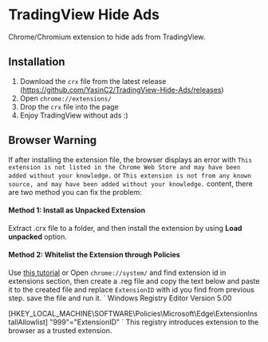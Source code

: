 # TradingView Hide Ads
Chrome/Chromium extension to hide ads from TradingView.

## Installation

1. Download the `crx` file from the latest release (https://github.com/YasinC2/TradingView-Hide-Ads/releases) 
2. Open `chrome://extensions/`
3. Drop the `crx` file into the page
4. Enjoy TradingView without ads :)

## Browser Warning

If after installing the extension file, the browser displays an error with 
`This extension is not listed in the Chrome Web Store and may have been added without your knowledge.`
or
`This extension is not from any known source, and may have been added without your knowledge.`
 content, there are two method you can fix the problem:
 
 #### Method 1: Install as Unpacked Extension
 Extract .crx file to a folder, and then install the extension by using **Load unpacked** option.
 
 #### Method 2: Whitelist the Extension through Policies
 Use [this tutorial](https://techjourney.net/chrome-edge-disables-crx-installed-extensions-workarounds-to-turn-on/)
 or
 Open `chrome://system/` and find extension id in extensions section, then create a .reg file and copy the text below and paste it to the created file and replace `ExtensionID` with id you find from previous step. save the file and run it.
 `
 Windows Registry Editor Version 5.00

[HKEY_LOCAL_MACHINE\SOFTWARE\Policies\Microsoft\Edge\ExtensionInstallAllowlist]
"999"="ExtensionID"
 `
 This registry introduces extension to the browser as a trusted extension.
